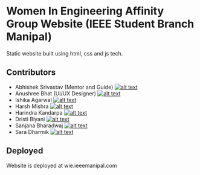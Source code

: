 # Women In Engineering Affinity Group Website (IEEE Student Branch Manipal)

Static website built using html, css and js tech.

## Contributors

 - Abhishek Srivastav (Mentor and Guide) [![alt text][1.1]][1]
 - Anushree Bhat (UI/UX Designer) [![alt text][2.1]][2]
 - Ishika Agarwal [![alt text][3.1]][3]
 - Harsh Mishra [![alt text][4.1]][4]
 - Harindra Kandarpa [![alt text][5.1]][5]
 - Dristi Biyani [![alt text][6.1]][6]
 - Sanjana Bharadwaj [![alt text][7.1]][7]
 - Sara Dharmik [![alt text][8.1]][8]


[1.1]: http://i.imgur.com/0o48UoR.png (Abhishek's GitHub Profile)
[2.1]: http://i.imgur.com/0o48UoR.png (Anushree's GitHub Profile)
[3.1]: http://i.imgur.com/0o48UoR.png (Ishika's GitHub Profile)
[4.1]: http://i.imgur.com/0o48UoR.png (Harsh's GitHub Profile)
[5.1]: http://i.imgur.com/0o48UoR.png (Harindra's GitHub Profile)
[6.1]: http://i.imgur.com/0o48UoR.png (Dristi's GitHub Profile)
[7.1]: http://i.imgur.com/0o48UoR.png (Sanjana's GitHub Profile)
[8.1]: http://i.imgur.com/0o48UoR.png (Sara's GitHub Profile)

[1]: http://www.github.com/AbhiSri7
[2]: http://www.github.com/anushreebhat2001
[3]: http://www.github.com/ishika0820
[4]: http://www.github.com/worktree28
[5]: http://www.github.com/harindra2002
[6]: http://www.github.com/DristiB
[7]: http://www.github.com/sanjanaab
[8]: http://www.github.com/saradharmik


## Deployed

Website is deployed at wie.ieeemanipal.com
